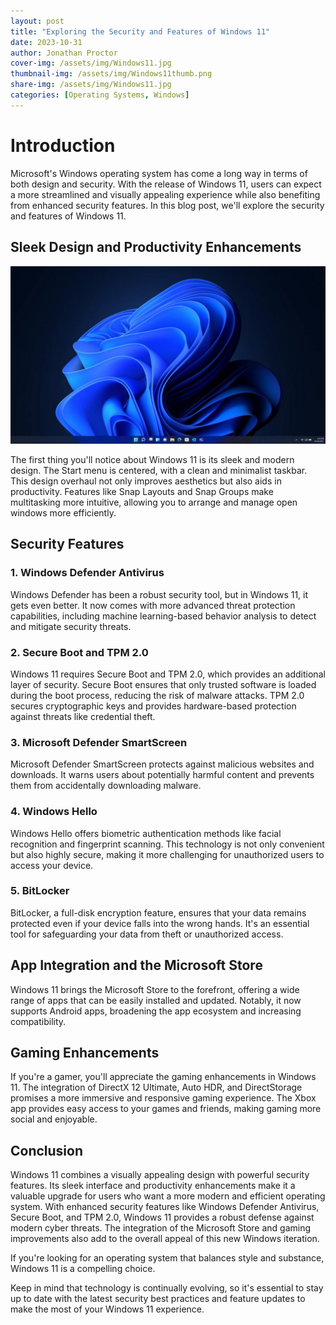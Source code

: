```yaml
---
layout: post
title: "Exploring the Security and Features of Windows 11"
date: 2023-10-31
author: Jonathan Proctor
cover-img: /assets/img/Windows11.jpg
thumbnail-img: /assets/img/Windows11thumb.png
share-img: /assets/img/Windows11.jpg
categories: [Operating Systems, Windows]
---
```


# Introduction

Microsoft's Windows operating system has come a long way in terms of both design and security. With the release of Windows 11, users can expect a more streamlined and visually appealing experience while also benefiting from enhanced security features. In this blog post, we'll explore the security and features of Windows 11.

## **Sleek Design and Productivity Enhancements**

![Windows 11](/assets/img/windows11.jpg)

The first thing you'll notice about Windows 11 is its sleek and modern design. The Start menu is centered, with a clean and minimalist taskbar. This design overhaul not only improves aesthetics but also aids in productivity. Features like Snap Layouts and Snap Groups make multitasking more intuitive, allowing you to arrange and manage open windows more efficiently.

## **Security Features**

### **1. Windows Defender Antivirus**

Windows Defender has been a robust security tool, but in Windows 11, it gets even better. It now comes with more advanced threat protection capabilities, including machine learning-based behavior analysis to detect and mitigate security threats.

### **2. Secure Boot and TPM 2.0**

Windows 11 requires Secure Boot and TPM 2.0, which provides an additional layer of security. Secure Boot ensures that only trusted software is loaded during the boot process, reducing the risk of malware attacks. TPM 2.0 secures cryptographic keys and provides hardware-based protection against threats like credential theft.

### **3. Microsoft Defender SmartScreen**

Microsoft Defender SmartScreen protects against malicious websites and downloads. It warns users about potentially harmful content and prevents them from accidentally downloading malware.

### **4. Windows Hello**

Windows Hello offers biometric authentication methods like facial recognition and fingerprint scanning. This technology is not only convenient but also highly secure, making it more challenging for unauthorized users to access your device.

### **5. BitLocker**

BitLocker, a full-disk encryption feature, ensures that your data remains protected even if your device falls into the wrong hands. It's an essential tool for safeguarding your data from theft or unauthorized access.

## **App Integration and the Microsoft Store**

Windows 11 brings the Microsoft Store to the forefront, offering a wide range of apps that can be easily installed and updated. Notably, it now supports Android apps, broadening the app ecosystem and increasing compatibility.

## **Gaming Enhancements**

If you're a gamer, you'll appreciate the gaming enhancements in Windows 11. The integration of DirectX 12 Ultimate, Auto HDR, and DirectStorage promises a more immersive and responsive gaming experience. The Xbox app provides easy access to your games and friends, making gaming more social and enjoyable.

## **Conclusion**

Windows 11 combines a visually appealing design with powerful security features. Its sleek interface and productivity enhancements make it a valuable upgrade for users who want a more modern and efficient operating system. With enhanced security features like Windows Defender Antivirus, Secure Boot, and TPM 2.0, Windows 11 provides a robust defense against modern cyber threats. The integration of the Microsoft Store and gaming improvements also add to the overall appeal of this new Windows iteration.

If you're looking for an operating system that balances style and substance, Windows 11 is a compelling choice.

Keep in mind that technology is continually evolving, so it's essential to stay up to date with the latest security best practices and feature updates to make the most of your Windows 11 experience.
